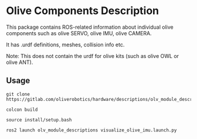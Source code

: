 # Olive Components Description

This package contains ROS-related information about individual olive components such as olive SERVO, olive IMU, olive CAMERA.

It has .urdf definitions, meshes, collision info etc.

Note: This does not contain the urdf for olive kits (such as olive OWL or olive ANT).

## Usage

```
git clone https://gitlab.com/oliverobotics/hardware/descriptions/olv_module_descriptions.git

colcon build

source install/setup.bash

ros2 launch olv_module_descriptions visualize_olive_imu.launch.py

```